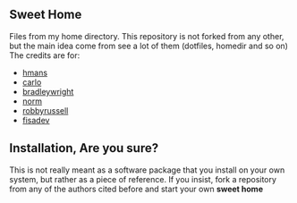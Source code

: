 ## Sweet Home

Files from my home directory. This repository is not forked from any other,
but the main idea come from see a lot of them (dotfiles, homedir and so on)
The credits are for:

* [hmans](https://github.com/hmans/homedir)
* [carlo](http://github.com/carlo/homedir)
* [bradleywright](http://github.com/bradleywright/homedir)
* [norm](http://github.com/norm/homedir)
* [robbyrussell](https://github.com/robbyrussell/oh-my-zsh)
* [fisadev](https://github.com/fisadev/fisa-vim-config)

## Installation, **Are you sure?**

This is not really meant as a software package that you install on your own
system, but rather as a piece of reference.
If you insist, fork a repository from any of the authors cited before and start
your own **sweet home**